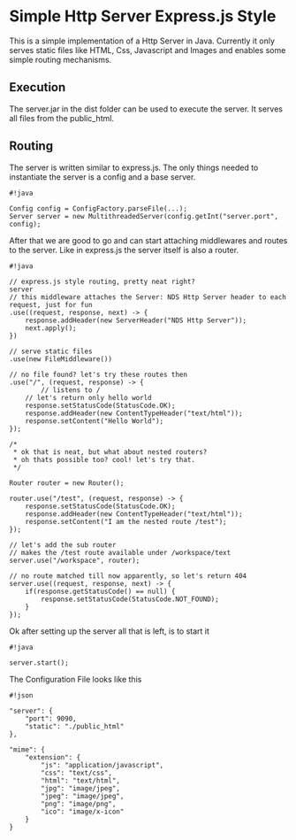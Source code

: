 # Simple Http Server Express.js Style #

This is a simple implementation of a Http Server in Java. Currently it only serves static files like HTML, Css, Javascript and Images and enables some simple routing mechanisms.

## Execution ##

The server.jar in the dist folder can be used to execute the server. It serves all files from the public_html.

## Routing ##

The server is written similar to express.js. The only things needed to instantiate the server is a config and a base server.


```
#!java

Config config = ConfigFactory.parseFile(...);
Server server = new MultithreadedServer(config.getInt("server.port", config);

```

After that we are good to go and can start attaching middlewares and routes to the server. Like in express.js the server itself is also a router.


```
#!java

// express.js style routing, pretty neat right?
server
// this middleware attaches the Server: NDS Http Server header to each request, just for fun
.use((request, response, next) -> {
	response.addHeader(new ServerHeader("NDS Http Server"));
	next.apply();
})

// serve static files
.use(new FileMiddleware())

// no file found? let's try these routes then
.use("/", (request, response) -> {
        // listens to /
	// let's return only hello world
	response.setStatusCode(StatusCode.OK);
	response.addHeader(new ContentTypeHeader("text/html"));
	response.setContent("Hello World");
});

/*
 * ok that is neat, but what about nested routers?
 * oh thats possible too? cool! let's try that.
 */

Router router = new Router();

router.use("/test", (request, response) -> {
	response.setStatusCode(StatusCode.OK);
	response.addHeader(new ContentTypeHeader("text/html"));
	response.setContent("I am the nested route /test");
});

// let's add the sub router
// makes the /test route available under /workspace/text
server.use("/workspace", router);

// no route matched till now apparently, so let's return 404
server.use((request, response, next) -> {
	if(response.getStatusCode() == null) {
		response.setStatusCode(StatusCode.NOT_FOUND);
	}
});

```

Ok after setting up the server all that is left, is to start it


```
#!java

server.start();

```

The Configuration File looks like this

```
#!json

"server": {
	"port": 9090,
	"static": "./public_html"
},

"mime": {
	"extension": {
		"js": "application/javascript",
		"css": "text/css",
		"html": "text/html",
		"jpg": "image/jpeg",
		"jpeg": "image/jpeg",
		"png": "image/png",
		"ico": "image/x-icon"
	}
}

```
